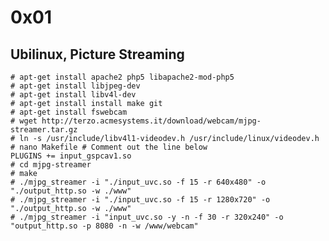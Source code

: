 0x01
==

## Ubilinux, Picture Streaming

    # apt-get install apache2 php5 libapache2-mod-php5
    # apt-get install libjpeg-dev
    # apt-get install libv4l-dev
    # apt-get install install make git
    # apt-get install fswebcam
    # wget http://terzo.acmesystems.it/download/webcam/mjpg-streamer.tar.gz
    # ln -s /usr/include/libv4l1-videodev.h /usr/include/linux/videodev.h
    # nano Makefile # Comment out the line below
    PLUGINS += input_gspcav1.so
    # cd mjpg-streamer
    # make
    # ./mjpg_streamer -i "./input_uvc.so -f 15 -r 640x480" -o "./output_http.so -w ./www"
    # ./mjpg_streamer -i "./input_uvc.so -f 15 -r 1280x720" -o "./output_http.so -w ./www"
    # ./mjpg_streamer -i "input_uvc.so -y -n -f 30 -r 320x240" -o "output_http.so -p 8080 -n -w /www/webcam"
    
